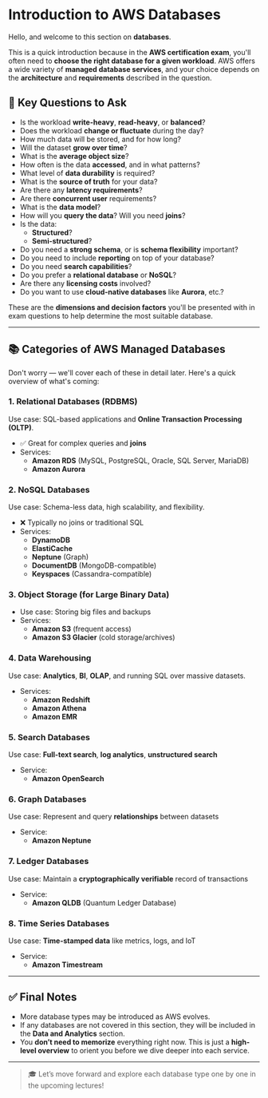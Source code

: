 # Introduction to AWS Databases

Hello, and welcome to this section on **databases**.

This is a quick introduction because in the **AWS certification exam**, you'll often need to **choose the right database for a given workload**. AWS offers a wide variety of **managed database services**, and your choice depends on the **architecture** and **requirements** described in the question.

## 🧠 Key Questions to Ask

- Is the workload **write-heavy**, **read-heavy**, or **balanced**?
- Does the workload **change or fluctuate** during the day?
- How much data will be stored, and for how long?
- Will the dataset **grow over time**?
- What is the **average object size**?
- How often is the data **accessed**, and in what patterns?
- What level of **data durability** is required?
- What is the **source of truth** for your data?
- Are there any **latency requirements**?
- Are there **concurrent user** requirements?
- What is the **data model**?
- How will you **query the data**? Will you need **joins**?
- Is the data:
  - **Structured**?
  - **Semi-structured**?
- Do you need a **strong schema**, or is **schema flexibility** important?
- Do you need to include **reporting** on top of your database?
- Do you need **search capabilities**?
- Do you prefer a **relational database** or **NoSQL**?
- Are there any **licensing costs** involved?
- Do you want to use **cloud-native databases** like **Aurora**, etc.?

These are the **dimensions and decision factors** you'll be presented with in exam questions to help determine the most suitable database.

---

## 📚 Categories of AWS Managed Databases

Don't worry — we'll cover each of these in detail later. Here's a quick overview of what's coming:

### 1. **Relational Databases (RDBMS)**
Use case: SQL-based applications and **Online Transaction Processing (OLTP)**.
- ✅ Great for complex queries and **joins**
- Services:
  - **Amazon RDS** (MySQL, PostgreSQL, Oracle, SQL Server, MariaDB)
  - **Amazon Aurora**

### 2. **NoSQL Databases**
Use case: Schema-less data, high scalability, and flexibility.
- ❌ Typically no joins or traditional SQL
- Services:
  - **DynamoDB**
  - **ElastiCache**
  - **Neptune** (Graph)
  - **DocumentDB** (MongoDB-compatible)
  - **Keyspaces** (Cassandra-compatible)

### 3. **Object Storage (for Large Binary Data)**
- Use case: Storing big files and backups
- Services:
  - **Amazon S3** (frequent access)
  - **Amazon S3 Glacier** (cold storage/archives)

### 4. **Data Warehousing**
Use case: **Analytics**, **BI**, **OLAP**, and running SQL over massive datasets.
- Services:
  - **Amazon Redshift**
  - **Amazon Athena**
  - **Amazon EMR**

### 5. **Search Databases**
Use case: **Full-text search**, **log analytics**, **unstructured search**
- Service:
  - **Amazon OpenSearch**

### 6. **Graph Databases**
Use case: Represent and query **relationships** between datasets
- Service:
  - **Amazon Neptune**

### 7. **Ledger Databases**
Use case: Maintain a **cryptographically verifiable** record of transactions
- Service:
  - **Amazon QLDB** (Quantum Ledger Database)

### 8. **Time Series Databases**
Use case: **Time-stamped data** like metrics, logs, and IoT
- Service:
  - **Amazon Timestream**

---

## ✅ Final Notes

- More database types may be introduced as AWS evolves.
- If any databases are not covered in this section, they will be included in the **Data and Analytics** section.
- You **don’t need to memorize** everything right now. This is just a **high-level overview** to orient you before we dive deeper into each service.

---

> 🎓 Let’s move forward and explore each database type one by one in the upcoming lectures!

